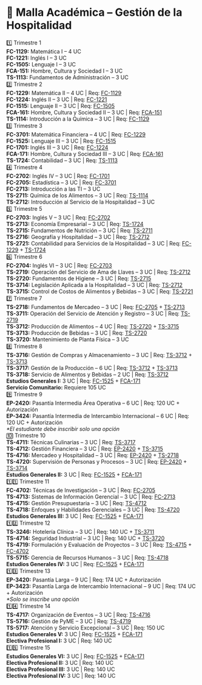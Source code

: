 <!DOCTYPE html>
<html lang="es">
<head>
  <meta charset="UTF-8">
  <title>Malla Académica – Gestión de la Hospitalidad</title>
  <link rel="stylesheet" href="estilos.css">
</head>
<body>
  <h1>📘 Malla Académica – Gestión de la Hospitalidad</h1>
  <div class="trimestre tri1" onclick="toggleDetalle('tri1')">1️⃣ Trimestre 1</div>
  <div class="detalle" id="tri1">
    <div class="asignatura"><strong>FC-1129:</strong> Matemática I – 4 UC</div>
    <div class="asignatura"><strong>FC-1221:</strong> Inglés I – 3 UC</div>
    <div class="asignatura"><strong>FC-1505:</strong> Lenguaje I – 3 UC</div>
    <div class="asignatura"><strong>FCA-151:</strong> Hombre, Cultura y Sociedad I – 3 UC</div>
    <div class="asignatura"><strong>TS-1113:</strong> Fundamentos de Administración – 3 UC</div>
  </div>

  <div class="trimestre tri2" onclick="toggleDetalle('tri2')">2️⃣ Trimestre 2</div>
  <div class="detalle" id="tri2">
    <div class="asignatura"><strong>FC-1229:</strong> Matemática II – 4 UC | Req: <a href="#tri1">FC-1129</a></div>
    <div class="asignatura"><strong>FC-1224:</strong> Inglés II – 3 UC | Req: <a href="#tri1">FC-1221</a></div>
    <div class="asignatura"><strong>FC-1515:</strong> Lenguaje II – 3 UC | Req: <a href="#tri1">FC-1505</a></div>
    <div class="asignatura"><strong>FCA-161:</strong> Hombre, Cultura y Sociedad II – 3 UC | Req: <a href="#tri1">FCA-151</a></div>
    <div class="asignatura"><strong>TS-1114:</strong> Introducción a la Química – 3 UC | Req: <a href="#tri1">FC-1129</a></div>
  </div>

  <div class="trimestre tri3" onclick="toggleDetalle('tri3')">3️⃣ Trimestre 3</div>
  <div class="detalle" id="tri3">
    <div class="asignatura"><strong>FC-3701:</strong> Matemática Financiera – 4 UC | Req: <a href="#tri2">FC-1229</a></div>
    <div class="asignatura"><strong>FC-1525:</strong> Lenguaje III – 3 UC | Req: <a href="#tri2">FC-1515</a></div>
    <div class="asignatura"><strong>FC-1701:</strong> Inglés III – 3 UC | Req: <a href="#tri2">FC-1224</a></div>
    <div class="asignatura"><strong>FCA-171:</strong> Hombre, Cultura y Sociedad III – 3 UC | Req: <a href="#tri2">FCA-161</a></div>
    <div class="asignatura"><strong>TS-1724:</strong> Contabilidad – 3 UC | Req: <a href="#tri1">TS-1113</a></div>
  </div>

  <div class="trimestre tri4" onclick="toggleDetalle('tri4')">4️⃣ Trimestre 4</div>
  <div class="detalle" id="tri4">
    <div class="asignatura"><strong>FC-2702:</strong> Inglés IV – 3 UC | Req: <a href="#tri3">FC-1701</a></div>
    <div class="asignatura"><strong>FC-2705:</strong> Estadística – 3 UC | Req: <a href="#tri3">FC-3701</a></div>
    <div class="asignatura"><strong>FC-2713:</strong> Introducción a las TI – 3 UC</div>
    <div class="asignatura"><strong>TS-2711:</strong> Química de los Alimentos – 3 UC | Req: <a href="#tri2">TS-1114</a></div>
    <div class="asignatura"><strong>TS-2712:</strong> Introducción al Servicio de la Hospitalidad – 3 UC</div>
  </div>

  <div class="trimestre tri5" onclick="toggleDetalle('tri5')">5️⃣ Trimestre 5</div>
  <div class="detalle" id="tri5">
    <div class="asignatura"><strong>FC-2703:</strong> Inglés V – 3 UC | Req: <a href="#tri4">FC-2702</a></div>
    <div class="asignatura"><strong>TS-2713:</strong> Economía Empresarial – 3 UC | Req: <a href="#tri3">TS-1724</a></div>
    <div class="asignatura"><strong>TS-2715:</strong> Fundamentos de Nutrición – 3 UC | Req: <a href="#tri4">TS-2711</a></div>
    <div class="asignatura"><strong>TS-2716:</strong> Geografía y Hospitalidad – 3 UC | Req: <a href="#tri4">TS-2712</a></div>
    <div class="asignatura"><strong>TS-2721:</strong> Contabilidad para Servicios de la Hospitalidad – 3 UC | Req: <a href="#tri2">FC-1229</a> + <a href="#tri3">TS-1724</a></div>
  </div>
    <div class="trimestre tri6" onclick="toggleDetalle('tri6')">6️⃣ Trimestre 6</div>
  <div class="detalle" id="tri6">
    <div class="asignatura"><strong>FC-2704:</strong> Inglés VI – 3 UC | Req: <a href="#tri5">FC-2703</a></div>
    <div class="asignatura"><strong>TS-2719:</strong> Operación del Servicio de Ama de Llaves – 3 UC | Req: <a href="#tri4">TS-2712</a></div>
    <div class="asignatura"><strong>TS-2720:</strong> Fundamentos de Higiene – 3 UC | Req: <a href="#tri5">TS-2715</a></div>
    <div class="asignatura"><strong>TS-3714:</strong> Legislación Aplicada a la Hospitalidad – 3 UC | Req: <a href="#tri4">TS-2712</a></div>
    <div class="asignatura"><strong>TS-3715:</strong> Control de Costos de Alimentos y Bebidas – 3 UC | Req: <a href="#tri5">TS-2721</a></div>
  </div>

  <div class="trimestre tri7" onclick="toggleDetalle('tri7')">7️⃣ Trimestre 7</div>
  <div class="detalle" id="tri7">
    <div class="asignatura"><strong>TS-2718:</strong> Fundamentos de Mercadeo – 3 UC | Req: <a href="#tri4">FC-2705</a> + <a href="#tri5">TS-2713</a></div>
    <div class="asignatura"><strong>TS-3711:</strong> Operación del Servicio de Atención y Registro – 3 UC | Req: <a href="#tri6">TS-2719</a></div>
    <div class="asignatura"><strong>TS-3712:</strong> Producción de Alimentos – 4 UC | Req: <a href="#tri6">TS-2720</a> + <a href="#tri6">TS-3715</a></div>
    <div class="asignatura"><strong>TS-3713:</strong> Producción de Bebidas – 3 UC | Req: <a href="#tri6">TS-2720</a></div>
    <div class="asignatura"><strong>TS-3720:</strong> Mantenimiento de Planta Física – 3 UC</div>
  </div>

  <div class="trimestre tri8" onclick="toggleDetalle('tri8')">8️⃣ Trimestre 8</div>
  <div class="detalle" id="tri8">
    <div class="asignatura"><strong>TS-3716:</strong> Gestión de Compras y Almacenamiento – 3 UC | Req: <a href="#tri7">TS-3712</a> + <a href="#tri7">TS-3713</a></div>
    <div class="asignatura"><strong>TS-3717:</strong> Gestión de la Producción – 6 UC | Req: <a href="#tri7">TS-3712</a> + <a href="#tri7">TS-3713</a></div>
    <div class="asignatura"><strong>TS-3718:</strong> Servicio de Alimentos y Bebidas – 2 UC | Req: <a href="#tri7">TS-3712</a></div>
    <div class="asignatura"><strong>Estudios Generales I:</strong> 3 UC | Req: <a href="#tri3">FC-1525</a> + <a href="#tri3">FCA-171</a></div>
    <div class="asignatura"><strong>Servicio Comunitario:</strong> Requiere 105 UC</div>
  </div>

  <div class="trimestre tri9" onclick="toggleDetalle('tri9')">9️⃣ Trimestre 9</div>
  <div class="detalle" id="tri9">
    <div class="asignatura"><strong>EP-2420:</strong> Pasantía Intermedia Área Operativa – 6 UC | Req: 120 UC + Autorización</div>
    <div class="asignatura"><strong>EP-3424:</strong> Pasantía Intermedia de Intercambio Internacional – 6 UC | Req: 120 UC + Autorización</div>
    <div class="asignatura"><em>*El estudiante debe inscribir solo una opción</em></div>
  </div>

  <div class="trimestre tri10" onclick="toggleDetalle('tri10')">🔟 Trimestre 10</div>
  <div class="detalle" id="tri10">
    <div class="asignatura"><strong>TS-4711:</strong> Técnicas Culinarias – 3 UC | Req: <a href="#tri8">TS-3717</a></div>
    <div class="asignatura"><strong>TS-4712:</strong> Gestión Financiera – 3 UC | Req: <a href="#tri9">EP-2420</a> + <a href="#tri6">TS-3715</a></div>
    <div class="asignatura"><strong>TS-4716:</strong> Mercadeo y Hospitalidad – 3 UC | Req: <a href="#tri9">EP-2420</a> + <a href="#tri7">TS-2718</a></div>
    <div class="asignatura"><strong>TS-4720:</strong> Supervisión de Personas y Procesos – 3 UC | Req: <a href="#tri9">EP-2420</a> + <a href="#tri6">TS-3714</a></div>
    <div class="asignatura"><strong>Estudios Generales II:</strong> 3 UC | Req: <a href="#tri3">FC-1525</a> + <a href="#tri3">FCA-171</a></div>
  </div>
    <div class="trimestre tri11" onclick="toggleDetalle('tri11')">1️⃣1️⃣ Trimestre 11</div>
  <div class="detalle" id="tri11">
    <div class="asignatura"><strong>FC-4702:</strong> Técnicas de Investigación – 3 UC | Req: <a href="#tri4">FC-2705</a></div>
    <div class="asignatura"><strong>TS-4713:</strong> Sistemas de Información Gerencial – 3 UC | Req: <a href="#tri4">FC-2713</a></div>
    <div class="asignatura"><strong>TS-4715:</strong> Gestión Presupuestaria – 3 UC | Req: <a href="#tri10">TS-4712</a></div>
    <div class="asignatura"><strong>TS-4718:</strong> Enfoques y Habilidades Gerenciales – 3 UC | Req: <a href="#tri10">TS-4720</a></div>
    <div class="asignatura"><strong>Estudios Generales III:</strong> 3 UC | Req: <a href="#tri3">FC-1525</a> + <a href="#tri3">FCA-171</a></div>
  </div>

  <div class="trimestre tri12" onclick="toggleDetalle('tri12')">1️⃣2️⃣ Trimestre 12</div>
  <div class="detalle" id="tri12">
    <div class="asignatura"><strong>TS-3246:</strong> Hotelería Clínica – 3 UC | Req: 140 UC + <a href="#tri7">TS-3711</a></div>
    <div class="asignatura"><strong>TS-4714:</strong> Seguridad Industrial – 3 UC | Req: 140 UC + <a href="#tri7">TS-3720</a></div>
    <div class="asignatura"><strong>TS-4719:</strong> Formulación y Evaluación de Proyectos – 3 UC | Req: <a href="#tri11">TS-4715</a> + <a href="#tri11">FC-4702</a></div>
    <div class="asignatura"><strong>TS-5715:</strong> Gerencia de Recursos Humanos – 3 UC | Req: <a href="#tri11">TS-4718</a></div>
    <div class="asignatura"><strong>Estudios Generales IV:</strong> 3 UC | Req: <a href="#tri3">FC-1525</a> + <a href="#tri3">FCA-171</a></div>
  </div>

  <div class="trimestre tri13" onclick="toggleDetalle('tri13')">1️⃣3️⃣ Trimestre 13</div>
  <div class="detalle" id="tri13">
    <div class="asignatura"><strong>EP-3420:</strong> Pasantía Larga – 9 UC | Req: 174 UC + Autorización</div>
    <div class="asignatura"><strong>EP-3423:</strong> Pasantía Larga de Intercambio Internacional – 9 UC | Req: 174 UC + Autorización</div>
    <div class="asignatura"><em>*Solo se inscribe una opción</em></div>
  </div>

  <div class="trimestre tri14" onclick="toggleDetalle('tri14')">1️⃣4️⃣ Trimestre 14</div>
  <div class="detalle" id="tri14">
    <div class="asignatura"><strong>TS-4717:</strong> Organización de Eventos – 3 UC | Req: <a href="#tri10">TS-4716</a></div>
    <div class="asignatura"><strong>TS-5716:</strong> Gestión de PyME – 3 UC | Req: <a href="#tri12">TS-4719</a></div>
    <div class="asignatura"><strong>TS-5717:</strong> Atención y Servicio Excepcional – 3 UC | Req: 150 UC</div>
    <div class="asignatura"><strong>Estudios Generales V:</strong> 3 UC | Req: <a href="#tri3">FC-1525</a> + <a href="#tri3">FCA-171</a></div>
    <div class="asignatura"><strong>Electiva Profesional I:</strong> 3 UC | Req: 140 UC</div>
  </div>

  <div class="trimestre tri15" onclick="toggleDetalle('tri15')">1️⃣5️⃣ Trimestre 15</div>
  <div class="detalle" id="tri15">
    <div class="asignatura"><strong>Estudios Generales VI:</strong> 3 UC | Req: <a href="#tri3">FC-1525</a> + <a href="#tri3">FCA-171</a></div>
    <div class="asignatura"><strong>Electiva Profesional II:</strong> 3 UC | Req: 140 UC</div>
    <div class="asignatura"><strong>Electiva Profesional III:</strong> 3 UC | Req: 140 UC</div>
    <div class="asignatura"><strong>Electiva Profesional IV:</strong> 3 UC | Req: 140 UC</div>
  </div>
   <script src="script.js"></script>
</body>
</html>
